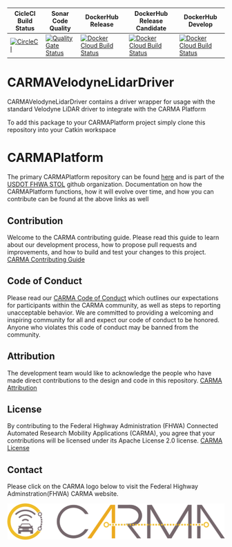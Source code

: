 | CicleCI Build Status | Sonar Code Quality | DockerHub Release | DockerHub Release Candidate | DockerHub Develop |
|------|-----|-----|-----|------|
[![CircleCI](https://img.shields.io/circleci/build/gh/usdot-fhwa-stol/carma-velodyne-lidar-driver/develop?label=CircleCI)](https://app.circleci.com/pipelines/github/usdot-fhwa-stol/carma-velodyne-lidar-driver?branch=develop) | [![Quality Gate Status](https://sonarcloud.io/api/project_badges/measure?project=usdot-fhwa-stol_CARMAVelodyneLidarDriver&metric=alert_status)](https://sonarcloud.io/dashboard?id=usdot-fhwa-stol_CARMAVelodyneLidarDriver) | [![Docker Cloud Build Status](https://img.shields.io/docker/cloud/build/usdotfhwastol/carma-velodyne-lidar-driver?label=carma-velodyne-lidar-driver)](https://hub.docker.com/repository/docker/usdotfhwastol/carma-velodyne-lidar-driver) | [![Docker Cloud Build Status](https://img.shields.io/docker/cloud/build/usdotfhwastolcandidate/carma-velodyne-lidar-driver?label=carma-velodyne-lidar-driver)](https://hub.docker.com/repository/docker/usdotfhwastolcandidate/carma-velodyne-lidar-driver) | [![Docker Cloud Build Status](https://img.shields.io/docker/cloud/build/usdotfhwastoldev/carma-velodyne-lidar-driver?label=carma-velodyne-lidar-driver)](https://hub.docker.com/repository/docker/usdotfhwastoldev/carma-velodyne-lidar-driver)

# CARMAVelodyneLidarDriver
CARMAVelodyneLidarDriver contains a driver wrapper for usage with the standard Velodyne LiDAR driver to integrate with the CARMA Platform

To add this package to your CARMAPlatform project simply clone this repository into your Catkin workspace

# CARMAPlatform
The primary CARMAPlatform repository can be found [here](https://github.com/usdot-fhwa-stol/carma-platform) and is part of the [USDOT FHWA STOL](https://github.com/usdot-fhwa-stol/)
github organization. Documentation on how the CARMAPlatform functions, how it will evolve over time, and how you can contribute can be found at the above links as well

## Contribution
Welcome to the CARMA contributing guide. Please read this guide to learn about our development process, how to propose pull requests and improvements, and how to build and test your changes to this project. [CARMA Contributing Guide](https://github.com/usdot-fhwa-stol/carma-platform/blob/develop/Contributing.md) 

## Code of Conduct 
Please read our [CARMA Code of Conduct](https://github.com/usdot-fhwa-stol/carma-platform/blob/develop/Code_of_Conduct.md) which outlines our expectations for participants within the CARMA community, as well as steps to reporting unacceptable behavior. We are committed to providing a welcoming and inspiring community for all and expect our code of conduct to be honored. Anyone who violates this code of conduct may be banned from the community.

## Attribution
The development team would like to acknowledge the people who have made direct contributions to the design and code in this repository. [CARMA Attribution](https://github.com/usdot-fhwa-stol/carma-platform/blob/develop/ATTRIBUTION.txt) 

## License
By contributing to the Federal Highway Administration (FHWA) Connected Automated Research Mobility Applications (CARMA), you agree that your contributions will be licensed under its Apache License 2.0 license. [CARMA License](https://github.com/usdot-fhwa-stol/carma-platform/blob/develop/docs/License.md) 

## Contact
Please click on the CARMA logo below to visit the Federal Highway Adminstration(FHWA) CARMA website.

[![CARMA Image](https://raw.githubusercontent.com/usdot-fhwa-stol/carma-platform/develop/docs/image/CARMA_icon.png)](https://highways.dot.gov/research/research-programs/operations/CARMA)
